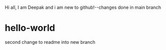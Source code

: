 Hi all, I am Deepak and i am new to github!--changes done in main branch
# hello-world
second change to readme into new branch
